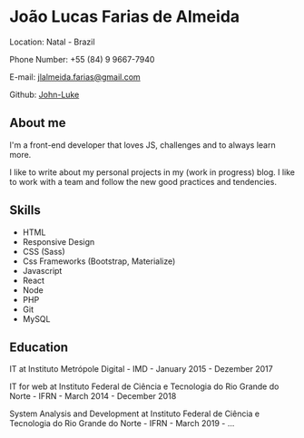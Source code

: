 # João Lucas Farias de Almeida #

Location: Natal - Brazil

Phone Number: +55 (84) 9 9667-7940

E-mail: jlalmeida.farias@gmail.com

Github: [John-Luke](https://github.com/jlucfarias/)

## About me

I'm a front-end developer that loves JS, challenges and to always learn more.

I like to write about my personal projects in my (work in progress) blog. I like to work with a team and follow the new good practices and tendencies.

## Skills

- HTML
- Responsive Design
- CSS (Sass)
- Css Frameworks (Bootstrap, Materialize)
- Javascript
- React
- Node
- PHP
- Git
- MySQL

## Education

IT at Instituto Metrópole Digital - IMD - January 2015 - Dezember 2017

IT for web at Instituto Federal de Ciência e Tecnologia do Rio Grande do Norte - IFRN - March 2014 - December 2018

System Analysis and Development at Instituto Federal de Ciência e Tecnologia do Rio Grande do Norte - IFRN - March 2019 - ...
